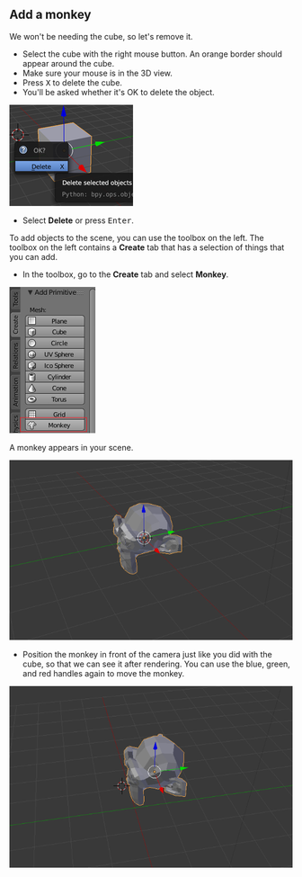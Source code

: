 ## Add a monkey

We won't be needing the cube, so let's remove it.

+ Select the cube with the right mouse button. An orange border should appear around the cube.
+ Make sure your mouse is in the 3D view.
+ Press <kbd>X</kbd> to delete the cube.
+ You'll be asked whether it's OK to delete the object.

![Delete object](images/delete-object.png)

+ Select **Delete** or press <kbd>Enter</kbd>.

To add objects to the scene, you can use the toolbox on the left. The toolbox on the left contains a **Create** tab that has a selection of things that you can add.

+ In the toolbox, go to the **Create** tab and select **Monkey**.

![Select monkey](images/select-monkey.png)

A monkey appears in your scene.

![A monkey appears](images/monkey-appears.png)

+ Position the monkey in front of the camera just like you did with the cube, so that we can see it after rendering. You can use the blue, green, and red handles again to move the monkey.

![Position the camera](images/camera-monkey.png)
